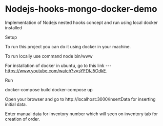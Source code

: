 # Nodejs-hooks-mongo-docker-demo
Implementation of Nodejs nested hooks concept and run using local docker installed

Setup 

To run this project you can do it using docker in your machine.

To run locally use command node bin/www

For installation of docker in ubuntu, go to this link --- https://www.youtube.com/watch?v=sYFDfJ5OdkE.

Run

docker-compose build
docker-compose up

Open your browser and go to http://localhost:3000/insertData for inserting initial data.

Enter manual data for inventory number which will seen on inventory tab for creation of order.
